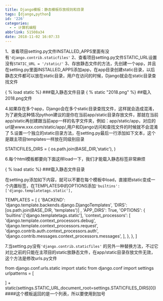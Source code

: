 ```yaml
---
title: Django模板：静态模板存放规则和目录
tags: [django,python]
id: '226'
categories:
  - - 计算机编程
abbrlink: 51508a34
date: 2018-11-02 16:07:33
---
```


1、查看项目setting.py文件INSTALLED\_APPS里面有没有`'django.contrib.staticfiles'` 2、查看项目setting.py文件STATIC\_URL设置没有`STATIC_URL = '/static/'` 3、存放静态文件的方法，先创建一个app，并且在setting.py里面INSTALLED\_APPS添加app，在app目录创建static目录，以后静态文件都可以放在static目录，用户在访问的时候，Django就会在static目录查找文件

{ % load static %}     ###载入静态文件目录
{ % static "2018.png" %}     ##载入2018.png文件

4.如果存在多个app，Django会在多个static目录查找文件，这样就会造成混淆，为了避免这种情况python建议的是你在当前app/static目录存放文件，那就在当前app/static再创建跟当前app一样的名字文件夹，例如：app/static/app，对应的url是www.xxx.com/static/app/,用户和Django访问和查找文件的时候就不会混淆了 5.设置一个独立的static目录方法，在setting.py最后一行添加如下文本，这个是跟主项目templates一样放在同级别目录

STATICFILES\_DIRS = (
    os.path.join(BASE\_DIR,'static'),
)

6.每个html模板都要向下面这样load一下，我们才能载入静态标签非常麻烦

{ % load static %}      ###载入静态文件目录

在setting.py添加如下内容，就可以不要在每个模板中load，直接把static变成一个内置标签，在TEMPLATES中的OPTIONS添加`'builtins':['django.templatetags.static'],`

TEMPLATES = \[
    {
        'BACKEND': 'django.template.backends.django.DjangoTemplates',
        'DIRS': \[os.path.join(BASE\_DIR, 'templates')\]
        ,
        'APP\_DIRS': True,
        'OPTIONS': {
            'builtins':\['django.templatetags.static'\],
            'context\_processors': \[
                'django.template.context\_processors.debug',
                'django.template.context\_processors.request',
                'django.contrib.auth.context\_processors.auth',
                'django.contrib.messages.context\_processors.messages',
            \],
        },
    },
\]

7.当setting.py没有`'django.contrib.staticfiles'` 的另外一种替换方法，不过它对比之前的只能在主项目的static放静态文件，在app/static目录存放文件无效，这个方法是修改urls.py文件

from django.conf.urls.static import static
from django.conf import settings
urlpatterns = \[
    
\] + static(settings.STATIC\_URL,document\_root=settings.STATICFILES\_DIRS\[0\])
####这个模板返回的是一个列表，所以要使用到加号